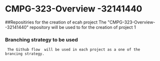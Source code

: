 # CMPG-323-Overview -32141440
##Repositiries for the creation of ecah project
  The "CMPG-323-Overview--32141440" repository will be used to for the creation of project 1
  
  ### Branching strategy to be used
     The Github flow  will be used in each project as a one of the brancing strategy.
   
